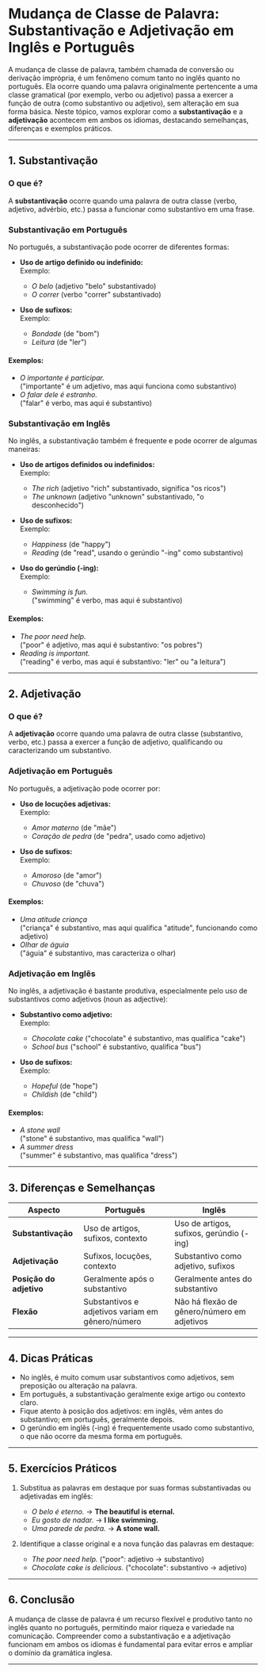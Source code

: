
# Mudança de Classe de Palavra: Substantivação e Adjetivação em Inglês e Português

A mudança de classe de palavra, também chamada de conversão ou derivação imprópria, é um fenômeno comum tanto no inglês quanto no português. Ela ocorre quando uma palavra originalmente pertencente a uma classe gramatical (por exemplo, verbo ou adjetivo) passa a exercer a função de outra (como substantivo ou adjetivo), sem alteração em sua forma básica. Neste tópico, vamos explorar como a **substantivação** e a **adjetivação** acontecem em ambos os idiomas, destacando semelhanças, diferenças e exemplos práticos.

---

## 1. Substantivação

### O que é?

A **substantivação** ocorre quando uma palavra de outra classe (verbo, adjetivo, advérbio, etc.) passa a funcionar como substantivo em uma frase.

### Substantivação em Português

No português, a substantivação pode ocorrer de diferentes formas:

- **Uso de artigo definido ou indefinido:**  
  Exemplo:  
  - *O belo* (adjetivo "belo" substantivado)
  - *O correr* (verbo "correr" substantivado)

- **Uso de sufixos:**  
  Exemplo:  
  - *Bondade* (de "bom")
  - *Leitura* (de "ler")

#### Exemplos:
- *O importante é participar.*  
  ("importante" é um adjetivo, mas aqui funciona como substantivo)
- *O falar dele é estranho.*  
  ("falar" é verbo, mas aqui é substantivo)

### Substantivação em Inglês

No inglês, a substantivação também é frequente e pode ocorrer de algumas maneiras:

- **Uso de artigos definidos ou indefinidos:**  
  Exemplo:  
  - *The rich* (adjetivo "rich" substantivado, significa "os ricos")
  - *The unknown* (adjetivo "unknown" substantivado, "o desconhecido")

- **Uso de sufixos:**  
  Exemplo:  
  - *Happiness* (de "happy")
  - *Reading* (de "read", usando o gerúndio "-ing" como substantivo)

- **Uso do gerúndio (-ing):**  
  Exemplo:  
  - *Swimming is fun.*  
    ("swimming" é verbo, mas aqui é substantivo)

#### Exemplos:
- *The poor need help.*  
  ("poor" é adjetivo, mas aqui é substantivo: "os pobres")
- *Reading is important.*  
  ("reading" é verbo, mas aqui é substantivo: "ler" ou "a leitura")

---

## 2. Adjetivação

### O que é?

A **adjetivação** ocorre quando uma palavra de outra classe (substantivo, verbo, etc.) passa a exercer a função de adjetivo, qualificando ou caracterizando um substantivo.

### Adjetivação em Português

No português, a adjetivação pode ocorrer por:

- **Uso de locuções adjetivas:**  
  Exemplo:  
  - *Amor materno* (de "mãe")
  - *Coração de pedra* (de "pedra", usado como adjetivo)

- **Uso de sufixos:**  
  Exemplo:  
  - *Amoroso* (de "amor")
  - *Chuvoso* (de "chuva")

#### Exemplos:
- *Uma atitude criança*  
  ("criança" é substantivo, mas aqui qualifica "atitude", funcionando como adjetivo)
- *Olhar de águia*  
  ("águia" é substantivo, mas caracteriza o olhar)

### Adjetivação em Inglês

No inglês, a adjetivação é bastante produtiva, especialmente pelo uso de substantivos como adjetivos (noun as adjective):

- **Substantivo como adjetivo:**  
  Exemplo:  
  - *Chocolate cake* ("chocolate" é substantivo, mas qualifica "cake")
  - *School bus* ("school" é substantivo, qualifica "bus")

- **Uso de sufixos:**  
  Exemplo:  
  - *Hopeful* (de "hope")
  - *Childish* (de "child")

#### Exemplos:
- *A stone wall*  
  ("stone" é substantivo, mas qualifica "wall")
- *A summer dress*  
  ("summer" é substantivo, mas qualifica "dress")

---

## 3. Diferenças e Semelhanças

| Aspecto                  | Português                                      | Inglês                                         |
|--------------------------|------------------------------------------------|------------------------------------------------|
| **Substantivação**       | Uso de artigos, sufixos, contexto              | Uso de artigos, sufixos, gerúndio (-ing)       |
| **Adjetivação**          | Sufixos, locuções, contexto                    | Substantivo como adjetivo, sufixos             |
| **Posição do adjetivo**  | Geralmente após o substantivo                  | Geralmente antes do substantivo                |
| **Flexão**               | Substantivos e adjetivos variam em gênero/número| Não há flexão de gênero/número em adjetivos    |

---

## 4. Dicas Práticas

- No inglês, é muito comum usar substantivos como adjetivos, sem preposição ou alteração na palavra.
- Em português, a substantivação geralmente exige artigo ou contexto claro.
- Fique atento à posição dos adjetivos: em inglês, vêm antes do substantivo; em português, geralmente depois.
- O gerúndio em inglês (-ing) é frequentemente usado como substantivo, o que não ocorre da mesma forma em português.

---

## 5. Exercícios Práticos

1. Substitua as palavras em destaque por suas formas substantivadas ou adjetivadas em inglês:
   - *O belo é eterno.* → **The beautiful is eternal.**
   - *Eu gosto de nadar.* → **I like swimming.**
   - *Uma parede de pedra.* → **A stone wall.**

2. Identifique a classe original e a nova função das palavras em destaque:
   - *The poor need help.* ("poor": adjetivo → substantivo)
   - *Chocolate cake is delicious.* ("chocolate": substantivo → adjetivo)

---

## 6. Conclusão

A mudança de classe de palavra é um recurso flexível e produtivo tanto no inglês quanto no português, permitindo maior riqueza e variedade na comunicação. Compreender como a substantivação e a adjetivação funcionam em ambos os idiomas é fundamental para evitar erros e ampliar o domínio da gramática inglesa.

---
```